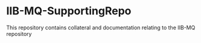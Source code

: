 # IIB-MQ-SupportingRepo
This repository contains collateral and documentation relating to the IIB-MQ repository
